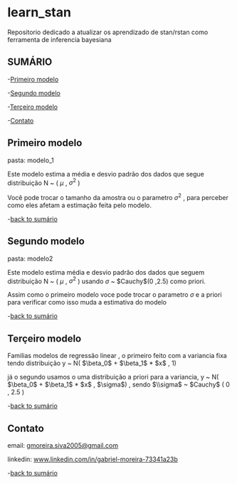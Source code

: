 # learn_stan

Repositorio dedicado a atualizar os aprendizado de stan/rstan como ferramenta de inferencia bayesiana

## SUMÁRIO
-[Primeiro modelo](#Primeiro-modelo)

-[Segundo modelo](#Segundo-modelo)

-[Terçeiro modelo](#Terçeiro-modelo)

-[Contato](#Contato)




## Primeiro modelo

pasta: modelo_1

Este modelo estima a média e desvio padrão dos dados que segue distribuição N ~ ( $\mu$ , $\sigma^2$ )

Você pode trocar o tamanho da amostra ou o parametro $\sigma^2$ , para perceber como eles afetam a estimação feita pelo modelo.

-[back to sumário](#SUMÁRIO)



## Segundo modelo

pasta: modelo2

Este modelo estima média e desvio padrão dos dados que seguem distribuição N ~ ( $\mu$ , $\sigma^2$ ) usando $\sigma$ ~ $Cauchy\$(0 ,2.5) como priori.

Assim como o primeiro modelo voce pode trocar o parametro $\sigma$ e a priori para verificar como isso muda a estimativa do modelo

-[back to sumário](#SUMÁRIO)

## Terçeiro modelo

Familias modelos de regressão linear , o primeiro feito com a variancia fixa tendo distribuição y ~ N( $\beta_0\$ + $\beta_1\$ * $x\$ , 1)

já o segundo usamos o uma distribuição a priori para a variancia, y ~ N( $\beta_0\$ + $\beta_1\$ * $x\$ , $\sigma\$) , sendo $\\sigma$ ~ $Cauchy\$ ( 0 , 2.5 )

-[back to sumário](#SUMÁRIO)

## Contato

email: gmoreira.siva2005@gmail.com

linkedin: www.linkedin.com/in/gabriel-moreira-73341a23b

-[back to sumário](#SUMÁRIO)
